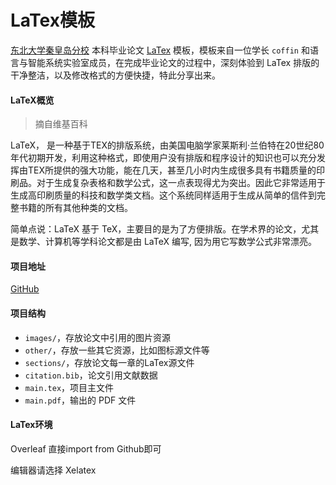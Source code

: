 
# LaTex模板
[东北大学秦皇岛分校](http://www.neuq.edu.cn/) 本科毕业论文 [LaTex](https://www.latex-project.org/) 模板，模板来自一位学长 `coffin` 和语言与智能系统实验室成员，在完成毕业论文的过程中，深刻体验到 LaTex 排版的干净整洁，以及修改格式的方便快捷，特此分享出来。

<!-- more -->

#### LaTeX概览
> 摘自维基百科

LaTeX， 是一种基于TEX的排版系统，由美国电脑学家莱斯利·兰伯特在20世纪80年代初期开发，利用这种格式，即使用户没有排版和程序设计的知识也可以充分发挥由TEX所提供的强大功能，能在几天，甚至几小时内生成很多具有书籍质量的印刷品。对于生成复杂表格和数学公式，这一点表现得尤为突出。因此它非常适用于生成高印刷质量的科技和数学类文档。这个系统同样适用于生成从简单的信件到完整书籍的所有其他种类的文档。

简单点说：LaTeX 基于 TeX，主要目的是为了方便排版。在学术界的论文，尤其是数学、计算机等学科论文都是由 LaTeX 编写, 因为用它写数学公式非常漂亮。

#### 项目地址

[GitHub](https://github.com/techflowing/PaperLaTexTemplate)

#### 项目结构

* `images/`，存放论文中引用的图片资源
* `other/`，存放一些其它资源，比如图标源文件等
* `sections/`，存放论文每一章的LaTex源文件
* `citation.bib`，论文引用文献数据
* `main.tex`，项目主文件
* `main.pdf`，输出的 PDF 文件

#### LaTex环境

Overleaf 直接import from Github即可

编辑器请选择 Xelatex





